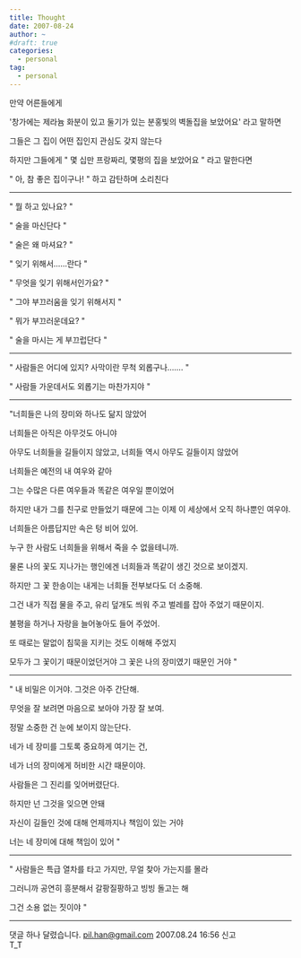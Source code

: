 ```yaml
---
title: Thought
date: 2007-08-24
author: ~
#draft: true
categories:
  - personal
tag:
  - personal
---
```




만약 어른들에게

'창가에는 제라늄 화분이 있고 둘기가 있는 분홍빛의 벽돌집을 보았어요' 라고 말하면

그들은 그 집이 어떤 집인지 관심도 갖지 않는다

하지만 그들에게 " 몇 십만 프랑짜리, 몇평의 집을 보았어요 " 라고 말한다면

" 아, 참 좋은 집이구나! " 하고 감탄하며 소리친다

---

" 뭘 하고 있나요? "

" 술을 마신단다 "

" 술은 왜 마셔요? "

" 잊기 위해서……란다 "

" 무엇을 잊기 위해서인가요? "

" 그야 부끄러움을 잊기 위해서지 "

" 뭐가 부끄러운데요? "

" 술을 마시는 게 부끄럽단다 "

---

" 사람들은 어디에 있지?  사막이란 무척 외롭구나……. "

" 사람들 가운데서도 외롭기는 마찬가지야 "

---

"너희들은 나의 장미와 하나도 닮지 않았어

너희들은 아직은 아무것도 아니야

아무도 너희들을 길들이지 않았고, 너희들 역시 아무도 길들이지 않았어

너희들은 예전의 내 여우와 같아

그는 수많은 다른 여우들과 똑같은 여우일 뿐이었어

하지만 내가 그를 친구로 만들었기 때문에 그는 이제 이 세상에서 오직 하나뿐인 여우야.

너희들은 아름답지만 속은 텅 비어 있어.

누구 한 사람도 너희들을 위해서 죽을 수 없을테니까.

물론 나의 꽃도 지나가는 행인에겐 너희들과 똑같이 생긴 것으로 보이겠지.

하지만 그 꽃 한송이는 내게는 너희들 전부보다도 더 소중해.

그건 내가 직접 물을 주고, 유리 덮개도 씌워 주고 벌레를 잡아 주었기 때문이지.

불평을 하거나 자랑을 늘어놓아도 들어 주었어.

또 때로는 말없이 침묵을 지키는 것도 이해해 주었지

모두가 그 꽃이기 때문이었던거야 그 꽃은 나의 장미였기 때문인 거야 "

---

" 내 비밀은 이거야. 그것은 아주 간단해.

무엇을 잘 보려면 마음으로 보아야 가장 잘 보여.

정말 소중한 건 눈에 보이지 않는단다.

네가 네 장미를 그토록 중요하게 여기는 건,

네가 너의 장미에게 허비한 시간 때문이야.

사람들은 그 진리를 잊어버렸단다.

하지만 넌 그것을 잊으면 안돼

자신이 길들인 것에 대해 언제까지나 책임이 있는 거야

너는 네 장미에 대해 책임이 있어 "

---

" 사람들은 특급 열차를 타고 가지만, 무얼 찾아 가는지를 몰라

그러니까 공연히 흥분해서 갈팡질팡하고 빙빙 돌고는 해

그건 소용 없는 짓이야 "

---


 댓글 하나 달렸습니다.
 pil.han@gmail.com 2007.08.24 16:56 신고   
T_T




